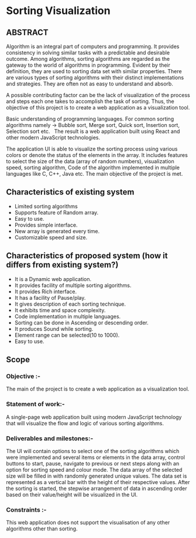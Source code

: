 # Sorting Visualization

## ABSTRACT

Algorithm is an integral part of computers and programming. It provides consistency in solving similar tasks with a predictable and desirable outcome. Among algorithms, sorting algorithms are regarded as the gateway to the world of algorithms in programming. Evident by their definition, they are used to sorting data set with similar properties. There are various types of sorting algorithms with their distinct implementations and strategies. They are often not as easy to understand and absorb.

A possible contributing factor can be the lack of visualization of the process and steps each one takes to accomplish the task of sorting. Thus, the objective of this project is to create a web application as a visualization tool.

Basic understanding of programming languages.
For common sorting algorithms namely -> Bubble sort, Merge sort, Quick sort, Insertion sort, Selection sort etc.  
The result is a web application built using React and other modern JavaScript technologies.

The application UI is able to visualize the sorting process using various colors or denote the status of the elements in the array. It includes features to select the size of the data (array of random numbers), visualization speed, sorting algorithm, Code of the algorithm implemented in multiple languages like C, C++, Java etc. The main objective of the project is met.

## Characteristics of existing system
- Limited sorting algorithms
- Supports feature of Random array.  
- Easy to use.
- Provides simple interface. 
- New array is generated every time.
- Customizable speed and size. 

## Characteristics of proposed system (how it differs from existing system?)
- It is a Dynamic web application.
- It provides facility of multiple sorting algorithms.
- It provides Rich interface.
- It has a facility of Pause/play.
- It gives description of each sorting technique.
- It exhibits time and space complexity.
- Code implementation in multiple languages.
- Sorting can be done in Ascending or descending order.
- It produces Sound while sorting.
- Element range can be selected(10 to 1000).
- Easy to use.

## Scope

### Objective :-
The main  of the  project is to create a web application as a visualization tool.

### Statement of work:-
 A single-page web application built using modern JavaScript technology that will visualize the flow and logic of various sorting algorithms. 

### Deliverables and milestones:-
The UI will contain options to select one of the sorting algorithms which were implemented and several items or elements in the data array, control buttons to start, pause, navigate to previous or next steps along with an option for sorting speed and colour mode.
 The data array of the selected size will be filled in with randomly generated unique values. The data set is represented as a vertical bar with the height of their respective values. After the sorting is started, the stepwise arrangement of data in ascending order based on their value/height will be visualized in the UI.

### Constraints :-
This web application does not support the visualisation of any other algorithms other than sorting.
